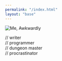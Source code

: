 ```yaml
---
permalink: "/index.html"
layout: "base"
---
```


<div class="who">

![Me, Awkwardly](/img/polaroid/professional.jpg)

<p>
// writer<br>
// programmer<br>
// dungeon master<br>
// procrastinator
</p>

</div>

<style>{% renderFile "./src/components/styles/modules/index.scss" %}</style>